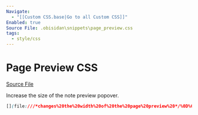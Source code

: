 ```yaml
---
Navigate:
  - "[[Custom CSS.base|Go to all Custom CSS]]"
Enabled: true
Source File: .obisidan\snippets\page_preview.css
tags:
  - style/css
---
```

# Page Preview CSS

[Source File](C:\Users\baile\SourceControl\obisidian-work-template\.obsidian\snippets\page_preview.css)

Increase the size of the note preview popover.

```css
[](file:///*changes%20the%20width%20of%20the%20page%20preview%20*/%0D%0A%0D%0A.theme-light,%0D%0A.theme-dark%20%7B%0D%0A%20%20%20%20--popover-width:%20800px;%0D%0A%20%20%20%20--popover-height:%20800px;%0D%0A%7D)
```
